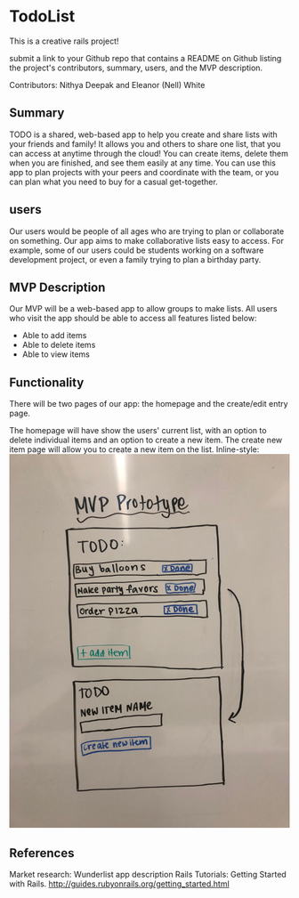 # TodoList
This is a creative rails project!

submit a link to your Github repo that contains a README on Github listing the project's contributors, summary, users, and the MVP description.

Contributors: Nithya Deepak and Eleanor (Nell) White

## Summary
TODO is a shared, web-based app to help you create and share lists with your friends and family! It allows you and others to share one list, that you can access at anytime through the cloud! You can create items, delete them when you are finished, and see them easily at any time. You can use this app to plan projects with your peers and coordinate with the team, or you can plan what you need to buy for a casual get-together.


## users

Our users would be people of all ages who are trying to plan or collaborate on something. Our app aims to make collaborative lists easy to access. For example, some of our users could be students working on a software development project, or even a family trying to plan a birthday party.


## MVP Description

Our MVP will be a web-based app to allow groups to make lists. All users who visit the app should be able to access all features listed below:

- Able to add items
- Able to delete items
- Able to view items

## Functionality

There will be two pages of our app: the homepage and the create/edit entry page.

The homepage will have show the users' current list, with an option to delete individual items and an option to create a new item.
The create new item page will allow you to create a new item on the list.
Inline-style: 
![Interface Design](https://github.com/Nithya-Nelll/TodoList/blob/master/AppLoopCreativeRailsProject.jpg "Interface Design")





## References
Market research: Wunderlist app description
Rails Tutorials:
Getting Started with Rails. http://guides.rubyonrails.org/getting_started.html
